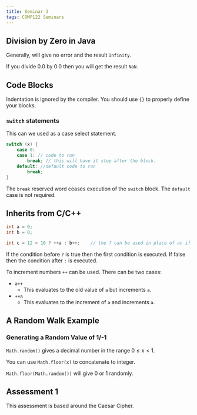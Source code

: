 ```yaml
---
title: Seminar 3
tags: COMP122 Seminars
---
```

## Division by Zero in Java
Generally, will give no error and the result `Infinity`.

If you divide 0.0 by 0.0 then you will get the result `NaN`.

## Code Blocks
Indentation is ignored by the compiler. You should use `{}` to properly define your blocks.

### `switch` statements
This can we used as a case select statement.

```java
switch (x) {
	case 0:
	case 1: // code to run
		break; // this will have it stop after the block.
	default: //default code to run
		break;
}
```

The `break` reserved word ceases execution of the `switch` block. The `default` case is not required.

## Inherits from C/C++

```java
int a = 0;
int b = 0;

int c = 12 > 10 ? ++a : b++;	// the ? can be used in place of an if
```

If the condition before `?` is true then the first condition is executed. If false then the condition after `:` is executed.

To increment numbers `++` can be used. There can be two cases:

* `a++`
	* This evaluates to the old value of `a` but increments `a`.
* `++a`
	* This evaluates to the increment of `a` and increments `a`.
	
## A Random Walk Example
### Generating a Random Value of 1/-1

`Math.random()` gives a decimal number in the range $0\leq x<1$.

You can use `Math.floor(x)` to concatenate to integer.

`Math.floor(Math.random())` will give 0 or 1 randomly.

## Assessment 1
This assessment is based around the Caesar Cipher.